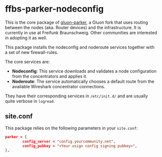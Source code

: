 ffbs-parker-nodeconfig
======================

This is the core package of [gluon-parker](https://github.com/ffbs/gluon-parker),
a Gluon fork that uses routing between the nodes 
(aka. Router devices) and the infrastructure. 
It is currently in use at Freifunk Braunschweig. 
Other communities are interested in adopting it as well.

This package installs the nodeconfig and noderoute services together
with a set of new firewall-rules.

The core services are:

* **Nodeconfig**:
  This service downloads and validates a node configuration from
  the concentrators and applies it.
* **Noderoute**:
  The service automatically chooses a default route from the available
  Wireshark concentrator connections.

They have their corresponding services in `/etc/init.d/` and are usually quite verbose
in `logread`.

site.conf
---------

This package relies on the following parameters in your `site.conf`:

```json
parker = {
        config_server = "config.yourcommunity.net",
        config_pubkey = "<Your usign config signing pubkey>",
},
```
